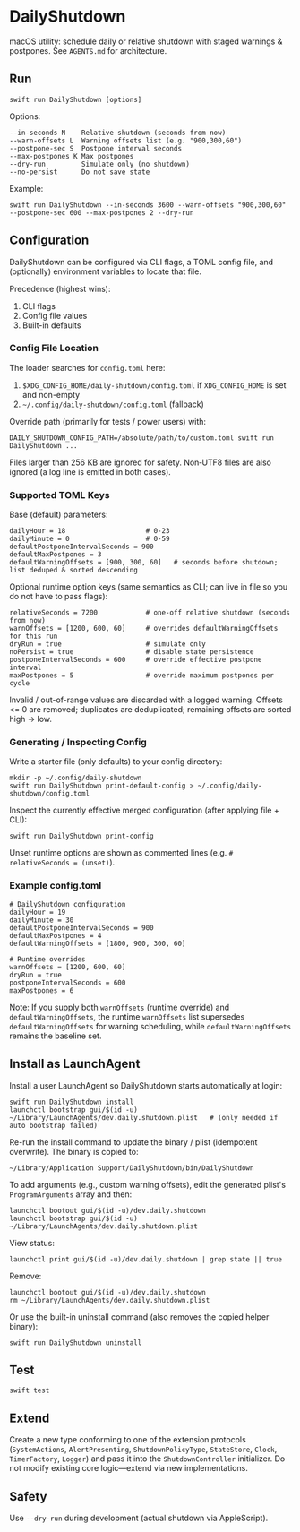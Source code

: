 # DailyShutdown

macOS utility: schedule daily or relative shutdown with staged warnings & postpones. See `AGENTS.md` for architecture.

## Run
```
swift run DailyShutdown [options]
```
Options:
```
--in-seconds N    Relative shutdown (seconds from now)
--warn-offsets L  Warning offsets list (e.g. "900,300,60")
--postpone-sec S  Postpone interval seconds
--max-postpones K Max postpones
--dry-run         Simulate only (no shutdown)
--no-persist      Do not save state
```
Example:
```
swift run DailyShutdown --in-seconds 3600 --warn-offsets "900,300,60" --postpone-sec 600 --max-postpones 2 --dry-run
```

## Configuration

DailyShutdown can be configured via CLI flags, a TOML config file, and (optionally) environment variables to locate that file.

Precedence (highest wins):
1. CLI flags
2. Config file values
3. Built-in defaults

### Config File Location
The loader searches for `config.toml` here:
1. `$XDG_CONFIG_HOME/daily-shutdown/config.toml` if `XDG_CONFIG_HOME` is set and non-empty
2. `~/.config/daily-shutdown/config.toml` (fallback)

Override path (primarily for tests / power users) with:
```
DAILY_SHUTDOWN_CONFIG_PATH=/absolute/path/to/custom.toml swift run DailyShutdown ...
```

Files larger than 256 KB are ignored for safety. Non‑UTF8 files are also ignored (a log line is emitted in both cases).

### Supported TOML Keys
Base (default) parameters:
```
dailyHour = 18                    # 0-23
dailyMinute = 0                   # 0-59
defaultPostponeIntervalSeconds = 900
defaultMaxPostpones = 3
defaultWarningOffsets = [900, 300, 60]   # seconds before shutdown; list deduped & sorted descending
```

Optional runtime option keys (same semantics as CLI; can live in file so you do not have to pass flags):
```
relativeSeconds = 7200            # one-off relative shutdown (seconds from now)
warnOffsets = [1200, 600, 60]     # overrides defaultWarningOffsets for this run
dryRun = true                     # simulate only
noPersist = true                  # disable state persistence
postponeIntervalSeconds = 600     # override effective postpone interval
maxPostpones = 5                  # override maximum postpones per cycle
```

Invalid / out-of-range values are discarded with a logged warning. Offsets <= 0 are removed; duplicates are deduplicated; remaining offsets are sorted high → low.

### Generating / Inspecting Config
Write a starter file (only defaults) to your config directory:
```
mkdir -p ~/.config/daily-shutdown
swift run DailyShutdown print-default-config > ~/.config/daily-shutdown/config.toml
```

Inspect the currently effective merged configuration (after applying file + CLI):
```
swift run DailyShutdown print-config
```

Unset runtime options are shown as commented lines (e.g. `# relativeSeconds = (unset)`).

### Example config.toml
```
# DailyShutdown configuration
dailyHour = 19
dailyMinute = 30
defaultPostponeIntervalSeconds = 900
defaultMaxPostpones = 4
defaultWarningOffsets = [1800, 900, 300, 60]

# Runtime overrides
warnOffsets = [1200, 600, 60]
dryRun = true
postponeIntervalSeconds = 600
maxPostpones = 6
```

Note: If you supply both `warnOffsets` (runtime override) and `defaultWarningOffsets`, the runtime `warnOffsets` list supersedes `defaultWarningOffsets` for warning scheduling, while `defaultWarningOffsets` remains the baseline set.

## Install as LaunchAgent
Install a user LaunchAgent so DailyShutdown starts automatically at login:
```
swift run DailyShutdown install
launchctl bootstrap gui/$(id -u) ~/Library/LaunchAgents/dev.daily.shutdown.plist   # (only needed if auto bootstrap failed)
```
Re-run the install command to update the binary / plist (idempotent overwrite). The binary is copied to:
```
~/Library/Application Support/DailyShutdown/bin/DailyShutdown
```
To add arguments (e.g., custom warning offsets), edit the generated plist's `ProgramArguments` array and then:
```
launchctl bootout gui/$(id -u)/dev.daily.shutdown
launchctl bootstrap gui/$(id -u) ~/Library/LaunchAgents/dev.daily.shutdown.plist
```
View status:
```
launchctl print gui/$(id -u)/dev.daily.shutdown | grep state || true
```
Remove:
```
launchctl bootout gui/$(id -u)/dev.daily.shutdown
rm ~/Library/LaunchAgents/dev.daily.shutdown.plist
```
Or use the built-in uninstall command (also removes the copied helper binary):
```
swift run DailyShutdown uninstall
```

## Test
```
swift test
```

## Extend
Create a new type conforming to one of the extension protocols (`SystemActions`, `AlertPresenting`, `ShutdownPolicyType`, `StateStore`, `Clock`, `TimerFactory`, `Logger`) and pass it into the `ShutdownController` initializer. Do not modify existing core logic—extend via new implementations.

## Safety
Use `--dry-run` during development (actual shutdown via AppleScript).
